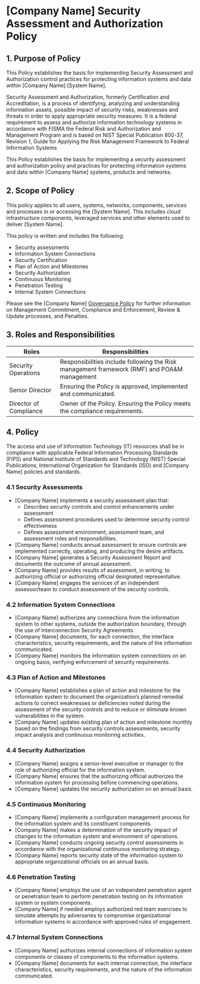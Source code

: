 # [Company Name] Security Assessment and Authorization Policy

## 1. Purpose of Policy
This Policy establishes the basis for implementing Security Assessment and Authorization control practices for protecting information systems and data within [Company Name] [System Name].

Security Assessment and Authorization, formerly Certification and Accreditation, is a process of identifying, analyzing and understanding information assets, possible impact of security risks, weaknesses and threats in order to apply appropriate security measures. It is a federal requirement to assess and authorize information technology systems in accordance with FISMA the Federal Risk and Authorization and Management Program and is based on NIST Special Publication 800-37, Revision 1, Guide for Applying the Risk Management Framework to Federal Information Systems

This Policy establishes the basis for implementing a security assessment and authorization policy and practices for protecting information systems and data within [Company Name] systems, products and networks.

## 2. Scope of Policy
This policy applies to all users, systems, networks, components, services and processes in or accessing the [System Name]. This includes cloud infrastructure components, leveraged services and other elements used to deliver [System Name].

This policy is written and includes the following:
* Security assessments
* Information System Connections
* Security Certification
* Plan of Action and Milestones
* Security Authorization
* Continuous Monitoring
* Penetration Testing
* Internal System Connections

Please see the [Company Name] [Governance Policy](https://github.com/ScaleSec/compliance-docs/blob/P%26P-master/Policy%20Templates/Gov-Policy.md#governance-policy) for further information on Management Commitment, Compliance and Enforcement, Review & Update processes, and Penalties.

## 3. Roles and Responsibilities
|Roles                 | Responsibilities                                                                           |
|----------------------|--------------------------------------------------------------------------------------------|
|Security Operations   | Responsibilities include following the Risk management framework (RMF) and POA&M management|
|Senior Director       | Ensuring the Policy is approved, implemented and communicated.|
|Director of Compliance| Owner of the Policy. Ensuring the Policy meets the compliance requirements.|

## 4. Policy
The access and use of Information Technology (IT) resources shall be in compliance with applicable Federal Information Processing Standards (FIPS) and National Institute of Standards and Technology (NIST) Special Publications, International Organization for Standards (ISO) and [Company Name] policies and standards.

### 4.1 Security Assessments
* [Company Name] implements a security assessment plan that:
  * Describes security controls and control enhancements under assessment
  * Defines assessment procedures used to determine security control effectiveness
  * Defines assessment environment, assessment team, and assessment roles and responsibilities.
* [Company Name] conducts annual assessment to ensure controls are implemented correctly, operating, and producing the desire artifacts.
* [Company Name] generates a Security Assessment Report and documents the outcome of annual assessment.
* [Company Name] provides results of assessment, in writing, to authorizing official or authorizing official designated representative.  
* [Company Name] engages the services of an independent assessor/team to conduct assessment of the security controls.   

### 4.2 Information System Connections
* [Company Name] authorizes any connections from the information system to other systems, outside the authorization boundary, through the use of Interconnection Security Agreements.
* [Company Name] documents, for each connection, the interface characteristics, security requirements, and the nature of the information communicated.
* [Company Name] monitors the information system connections on an ongoing basis, verifying enforcement of security requirements.

### 4.3 Plan of Action and Milestones
* [Company Name] establishes a plan of action and milestone for the information system to document the organization’s planned remedial actions to correct weaknesses or deficiencies noted during the assessment of the security controls and to reduce or eliminate known vulnerabilities in the system.
* [Company Name] updates existing plan of action and milestone monthly based on the findings from security controls assessments, security impact analysis and continuous monitoring activities.  

### 4.4 Security Authorization
* [Company Name] assigns a senior-level executive or manager to the role of authorizing official for the information system.
* [Company Name] ensures that the authorizing official authorizes the information system for processing before commencing operations.
* [Company Name] updates the security authorization on an annual basis.

### 4.5 Continuous Monitoring
* [Company Name] implements a configuration management process for the information system and its constituent components.
* [Company Name] makes a determination of the security impact of changes to the information system and environment of operations.
* [Company Name] conducts ongoing security control assessments in accordance with the organizational continuous monitoring strategy.
* [Company Name] reports security state of the information system to appropriate organizational officials on an annual basis.

### 4.6 Penetration Testing
* [Company Name] employs the use of an independent penetration agent or penetration team to perform penetration testing on its information system or system components.
* [Company Name] if needed employs authorized red team exercises to simulate attempts by adversaries to compromise organizational information systems in accordance with approved rules of engagement.

### 4.7 Internal System Connections
* [Company Name] authorizes internal connections of information system components or classes of components to the information systems.
* [Company Name] documents for each internal connection, the interface characteristics, security requirements, and the nature of the information communicated.
